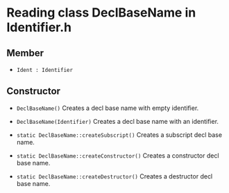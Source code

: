 # Reading class DeclBaseName in Identifier.h

## Member

- `Ident : Identifier`

## Constructor

- `DeclBaseName()`
  Creates a decl base name with empty identifier.

- `DeclBaseName(Identifier)`
  Creates a decl base name with an identifier.

- `static DeclBaseName::createSubscript()`
  Creates a subscript decl base name.

- `static DeclBaseName::createConstructor()`
  Creates a constructor decl base name.

- `static DeclBaseName::createDestructor()`
  Creates a destructor decl base name.
